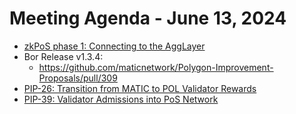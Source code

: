 # Meeting Agenda - June 13, 2024

* [zkPoS phase 1: Connecting to the AggLayer](https://forum.polygon.technology/t/pre-pip-discussion-zkpos-phase-1-connecting-to-the-agglayer/14250)
* Bor Release v1.3.4:
  *  https://github.com/maticnetwork/Polygon-Improvement-Proposals/pull/309 
* [PIP-26: Transition from MATIC to POL Validator Rewards](https://github.com/maticnetwork/Polygon-Improvement-Proposals/blob/main/PIPs/PIP-26.md)
* [PIP-39: Validator Admissions into PoS Network](https://github.com/maticnetwork/Polygon-Improvement-Proposals/blob/main/PIPs/PIP-39.md)
